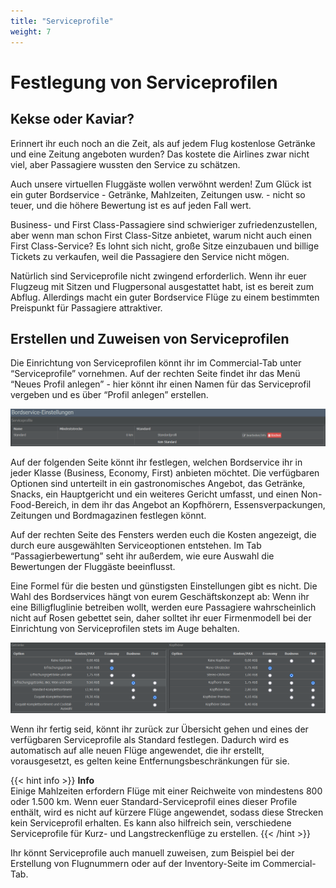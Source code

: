 ```yaml
---
title: "Serviceprofile"
weight: 7
---
```


# Festlegung von Serviceprofilen

## Kekse oder Kaviar?

Erinnert ihr euch noch an die Zeit, als auf jedem Flug kostenlose Getränke und eine Zeitung angeboten wurden? Das kostete die Airlines zwar nicht viel, aber Passagiere wussten den Service zu schätzen.

Auch unsere virtuellen Fluggäste wollen verwöhnt werden! Zum Glück ist ein guter Bordservice - Getränke, Mahlzeiten, Zeitungen usw. - nicht so teuer, und die höhere Bewertung ist es auf jeden Fall wert.

Business- und First Class-Passagiere sind schwieriger zufriedenzustellen, aber wenn man schon First Class-Sitze anbietet, warum nicht auch einen First Class-Service? Es lohnt sich nicht, große Sitze einzubauen und billige Tickets zu verkaufen, weil die Passagiere den Service nicht mögen.

Natürlich sind Serviceprofile nicht zwingend erforderlich. Wenn ihr euer Flugzeug mit Sitzen und Flugpersonal ausgestattet habt, ist es bereit zum Abflug. Allerdings macht ein guter Bordservice Flüge zu einem bestimmten Preispunkt für Passagiere attraktiver.

## Erstellen und Zuweisen von Serviceprofilen

Die Einrichtung von Serviceprofilen könnt ihr im Commercial-Tab unter “Serviceprofile” vornehmen. Auf der rechten Seite findet ihr das Menü “Neues Profil anlegen” - hier könnt ihr einen Namen für das Serviceprofil vergeben und es über “Profil anlegen” erstellen.

![On-Board-Service](service_02.PNG "On-Board-Service")

Auf der folgenden Seite könnt ihr festlegen, welchen Bordservice ihr in jeder Klasse (Business, Economy, First) anbieten möchtet. Die verfügbaren Optionen sind unterteilt in ein gastronomisches Angebot, das Getränke, Snacks, ein Hauptgericht und ein weiteres Gericht umfasst, und einen Non-Food-Bereich, in dem ihr das Angebot an Kopfhörern, Essensverpackungen, Zeitungen und Bordmagazinen festlegen könnt.

Auf der rechten Seite des Fensters werden euch die Kosten angezeigt, die durch eure ausgewählten Serviceoptionen entstehen. Im Tab “Passagierbewertung” seht ihr außerdem, wie eure Auswahl die Bewertungen der Fluggäste beeinflusst.

Eine Formel für die besten und günstigsten Einstellungen gibt es nicht. Die Wahl des Bordservices hängt von eurem Geschäftskonzept ab: Wenn ihr eine Billigfluglinie betreiben wollt, werden eure Passagiere wahrscheinlich nicht auf Rosen gebettet sein, daher solltet ihr euer Firmenmodell bei der Einrichtung von Serviceprofilen stets im Auge behalten.

![Auswahl der Serviceoptionen](service_03.PNG "Auswahl der Serviceoptionen")

Wenn ihr fertig seid, könnt ihr zurück zur Übersicht gehen und eines der verfügbaren Serviceprofile als Standard festlegen. Dadurch wird es automatisch auf alle neuen Flüge angewendet, die ihr erstellt, vorausgesetzt, es gelten keine Entfernungsbeschränkungen für sie.

{{< hint info >}}
**Info**  
Einige Mahlzeiten erfordern Flüge mit einer Reichweite von mindestens 800 oder 1.500 km. Wenn euer Standard-Serviceprofil eines dieser Profile enthält, wird es nicht auf kürzere Flüge angewendet, sodass diese Strecken kein Serviceprofil erhalten. Es kann also hilfreich sein, verschiedene Serviceprofile für Kurz- und Langstreckenflüge zu erstellen.
{{< /hint >}}

Ihr könnt Serviceprofile auch manuell zuweisen, zum Beispiel bei der Erstellung von Flugnummern oder auf der Inventory-Seite im Commercial-Tab.
